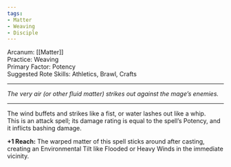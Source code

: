 ```yaml
---
tags:
- Matter
- Weaving
- Disciple
---
```


Arcanum: [[Matter]]\
Practice: Weaving\
Primary Factor: Potency\
Suggested Rote Skills: Athletics, Brawl, Crafts

---

_The very air (or other fluid matter) strikes out against the mage’s enemies._

---

The wind buffets and strikes like a fist, or water lashes out like a whip.\
This is an attack spell; its damage rating is equal to the spell’s Potency, and it inflicts bashing damage.

**+1 Reach:** The warped matter of this spell sticks around after casting, creating an Environmental Tilt like Flooded or Heavy Winds in the immediate vicinity.